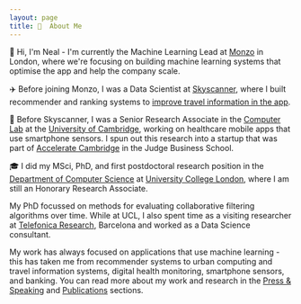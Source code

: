 ```yaml
---
layout: page
title: 🧐  About Me
---
```


👋 Hi, I'm Neal - I'm currently the Machine Learning Lead at [Monzo](https://monzo.com/) in London, where we're focusing on building machine learning systems that optimise the app and help the company scale.

✈️ Before joining Monzo, I was a Data Scientist at [Skyscanner](http://skyscanner.net/), where I built recommender and ranking systems to [improve travel information in the app](https://medium.com/@neal_lathia/five-lessons-from-building-machine-learning-systems-d703162846ad). 

🏫 Before Skyscanner, I was a Senior Research Associate in the [Computer Lab](https://www.cl.cam.ac.uk/research/srg/netos/people/) at the [University of Cambridge](https://www.cam.ac.uk/), working on healthcare mobile apps that use smartphone sensors. I spun out this research into a startup that was part of [Accelerate Cambridge](https://www.jbs.cam.ac.uk/entrepreneurship/programmes/accelerate-cambridge/) in the Judge Business School.

🎓 I did my MSci, PhD, and first postdoctoral research position in the [Department of Computer Science](http://www.cs.ucl.ac.uk/home/) at [University College London](https://www.ucl.ac.uk/), where I am still an Honorary Research Associate.

My PhD focussed on methods for evaluating collaborative filtering algorithms over time. While at UCL, I also spent time as a visiting researcher at [Telefonica Research](http://www.tid.es/), Barcelona and worked as a Data Science consultant.

My work has always focused on applications that use machine learning - this has taken me from recommender systems to urban computing and travel information systems, digital health monitoring, smartphone sensors, and banking. You can read more about my work and research in the [Press & Speaking](http://nlathia.github.io/public.html) and [Publications](http://nlathia.github.io/publications.html) sections. 